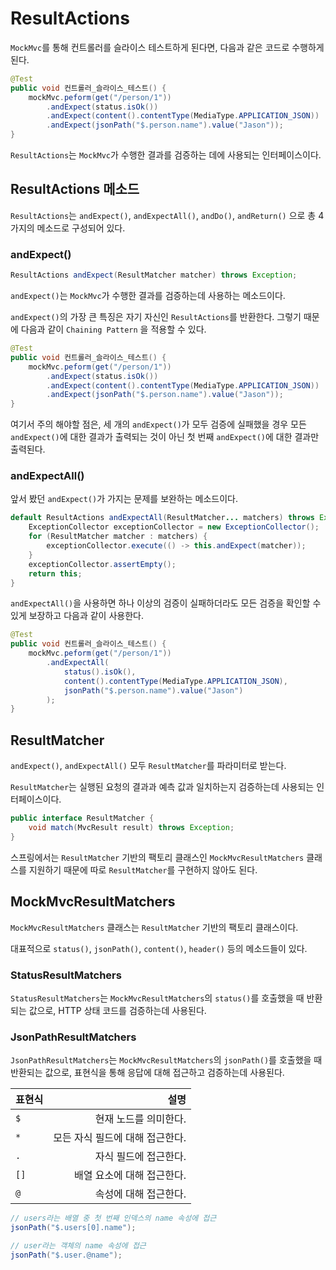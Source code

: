 # ResultActions

`MockMvc`를 통해 컨트롤러를 슬라이스 테스트하게 된다면, 다음과 같은 코드로 수행하게 된다.

```java
@Test
public void 컨트롤러_슬라이스_테스트() {
    mockMvc.peform(get("/person/1"))
        .andExpect(status.isOk())
        .andExpect(content().contentType(MediaType.APPLICATION_JSON))
        .andExpect(jsonPath("$.person.name").value("Jason"));
}
```

`ResultActions`는 `MockMvc`가 수행한 결과를 검증하는 데에 사용되는 인터페이스이다.

## ResultActions 메소드

`ResultActions`는 `andExpect()`, `andExpectAll()`, `andDo()`, `andReturn()` 으로 총 4 가지의 메소드로 구성되어 있다.

### andExpect()

```java
ResultActions andExpect(ResultMatcher matcher) throws Exception;
```

`andExpect()`는 `MockMvc`가 수행한 결과를 검증하는데 사용하는 메소드이다.

`andExpect()`의 가장 큰 특징은 자기 자신인 `ResultActions`를 반환한다. 그렇기 때문에 다음과 같이 `Chaining Pattern` 을 적용할 수 있다.

```java
@Test
public void 컨트롤러_슬라이스_테스트() {
    mockMvc.peform(get("/person/1"))
        .andExpect(status.isOk())
        .andExpect(content().contentType(MediaType.APPLICATION_JSON))
        .andExpect(jsonPath("$.person.name").value("Jason"));
}
```

여기서 주의 해야할 점은, 세 개의 `andExpect()`가 모두 검증에 실패했을 경우 모든 `andExpect()`에 대한 결과가 출력되는 것이 아닌 첫 번째 `andExpect()`에 대한 결과만 출력된다.

### andExpectAll()

앞서 봤던 `andExpect()`가 가지는 문제를 보완하는 메소드이다.

```java
default ResultActions andExpectAll(ResultMatcher... matchers) throws Exception {
    ExceptionCollector exceptionCollector = new ExceptionCollector();
    for (ResultMatcher matcher : matchers) {
        exceptionCollector.execute(() -> this.andExpect(matcher));
    }
    exceptionCollector.assertEmpty();
    return this;
}
```

`andExpectAll()`을 사용하면 하나 이상의 검증이 실패하더라도 모든 검증을 확인할 수 있게 보장하고 다음과 같이 사용한다.

```java
@Test
public void 컨트롤러_슬라이스_테스트() {
    mockMvc.peform(get("/person/1"))
        .andExpectAll(
            status().isOk(),
            content().contentType(MediaType.APPLICATION_JSON),
            jsonPath("$.person.name").value("Jason")
        );
}
```

## ResultMatcher

`andExpect()`, `andExpectAll()` 모두 `ResultMatcher`를 파라미터로 받는다.

`ResultMatcher`는 실행된 요청의 결과과 예측 값과 일치하는지 검증하는데 사용되는 인터페이스이다.

```java
public interface ResultMatcher {
    void match(MvcResult result) throws Exception;
}
```

스프링에서는 `ResultMatcher` 기반의 팩토리 클래스인 `MockMvcResultMatchers` 클래스를 지원하기 때문에 따로 `ResultMatcher`를 구현하지 않아도 된다.

## MockMvcResultMatchers

`MockMvcResultMatchers` 클래스는 `ResultMatcher` 기반의 팩토리 클래스이다.

대표적으로 `status()`, `jsonPath()`, `content()`, `header()` 등의 메소드들이 있다.

### StatusResultMatchers

`StatusResultMatchers`는 `MockMvcResultMatchers`의 `status()`를 호출했을 때 반환되는 값으로, HTTP 상태 코드를 검증하는데 사용된다.

### JsonPathResultMatchers

`JsonPathResultMatchers`는 `MockMvcResultMatchers`의 `jsonPath()`를 호출했을 때 반환되는 값으로, 표현식을 통해 응답에 대해 접근하고 검증하는데 사용된다.

| 표현식 |                            설명 |
| :----- | ------------------------------: |
| `$`    |           현재 노드를 의미한다. |
| `*`    | 모든 자식 필드에 대해 접근한다. |
| `.`    |           자식 필드에 접근한다. |
| `[]`   |      배열 요소에 대해 접근한다. |
| `@`    |           속성에 대해 접근한다. |

```java
// users라는 배열 중 첫 번째 인덱스의 name 속성에 접근
jsonPath("$.users[0].name");

// user라는 객체의 name 속성에 접근
jsonPath("$.user.@name");
```
